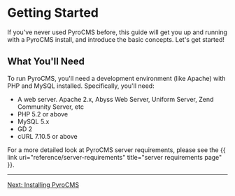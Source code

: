 # Getting Started

If you've never used PyroCMS before, this guide will get you up and running with a PyroCMS install, and introduce the basic concepts. Let's get started!

</div>
<div class="doc_content">

## What You'll Need

To run PyroCMS, you'll need a development environment (like Apache) with PHP and MySQL installed. Specifically, you'll need:

* A web server. Apache 2.x, Abyss Web Server, Uniform Server, Zend Community Server, etc
* PHP 5.2 or above
* MySQL 5.x
* GD 2
* cURL 7.10.5 or above

For a more detailed look at PyroCMS server requirements, please see the {{ link uri="reference/server-requirements" title="server requirements page" }}.

<hr>

<a href="getting-started/installing-pyrocms" class="btn">Next: Installing PyroCMS</a>
